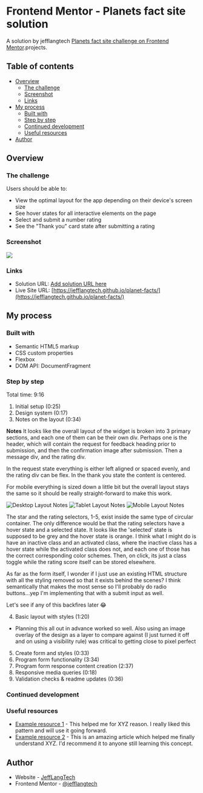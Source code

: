 # Frontend Mentor - Planets fact site solution

A solution by jefflangtech [Planets fact site challenge on Frontend Mentor](https://www.frontendmentor.io/challenges/planets-fact-site-gazqN8w_f).projects. 

## Table of contents

- [Overview](#overview)
  - [The challenge](#the-challenge)
  - [Screenshot](#screenshot)
  - [Links](#links)
- [My process](#my-process)
  - [Built with](#built-with)
  - [Step by step](#step-by-step)
  - [Continued development](#continued-development)
  - [Useful resources](#useful-resources)
- [Author](#author)


## Overview

### The challenge

Users should be able to:

- View the optimal layout for the app depending on their device's screen size
- See hover states for all interactive elements on the page
- Select and submit a number rating
- See the "Thank you" card state after submitting a rating

### Screenshot

![](./screenshot.jpg)

### Links

- Solution URL: [Add solution URL here](https://your-solution-url.com)
- Live Site URL: [https://jefflangtech.github.io/planet-facts/](https://jefflangtech.github.io/planet-facts/)

## My process

### Built with

- Semantic HTML5 markup
- CSS custom properties
- Flexbox
- DOM API: DocumentFragment

### Step by step

Total time: 9:16

1. Initial setup (0:25)
2. Design system (0:17)
3. Notes on the layout (0:34)

**Notes**
It looks like the overall layout of the widget is broken into 3 primary sections, and each one of them can be their own div. Perhaps one is the header, which will contain the request for feedback heading prior to submission, and then the confirmation image after submission. Then a message div, and the rating div.

In the request state everything is either left aligned or spaced evenly, and the rating div can be flex. In the thank you state the content is centered.

For mobile everything is sized down a little bit but the overall layout stays the same so it should be really straight-forward to make this work.

![Desktop Layout Notes](./desktop-layout-notes.jpg)
![Tablet Layout Notes](./tablet-layout-notes.jpg)
![Mobile Layout Notes](./mobile-layout-notes.jpg)

The star and the rating selectors, 1-5, exist inside the same type of circular container. The only difference would be that the rating selectors have a hover state and a selected state. It looks like the 'selected' state is supposed to be grey and the hover state is orange. I think what I might do is have an inactive class and an activated class, where the inactive class has a hover state while the activated class does not, and each one of those has the correct corresponding color schemes. Then, on click, its just a class toggle while the rating score itself can be stored elsewhere.

As far as the form itself, I wonder if I just use an existing HTML structure with all the styling removed so that it exists behind the scenes? I think semantically that makes the most sense so I'll probably do radio buttons...yep I'm implementing that with a submit input as well.

Let's see if any of this backfires later 😂

4. Basic layout with styles (1:20)
  - Planning this all out in advance worked so well. Also using an image overlay of the design as a layer to compare against (I just turned it off and on using a visibility rule) was critical to getting close to pixel perfect
5. Create form and styles (0:33)
6. Program form functionality (3:34)
7. Program form response content creation (2:37)
8. Responsive media queries (0:18)
9. Validation checks & readme updates (0:36)

### Continued development



### Useful resources

- [Example resource 1](https://www.example.com) - This helped me for XYZ reason. I really liked this pattern and will use it going forward.
- [Example resource 2](https://www.example.com) - This is an amazing article which helped me finally understand XYZ. I'd recommend it to anyone still learning this concept.

## Author

- Website - [JeffLangTech](https://jefflangtech.github.io/)
- Frontend Mentor - [@jefflangtech](https://www.frontendmentor.io/profile/jefflangtech)